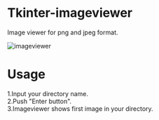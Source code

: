 # Tkinter-imageviewer
Image viewer for png and jpeg format.


![imageviewer](https://user-images.githubusercontent.com/35373553/41499871-46ad8b70-71c3-11e8-93b5-cb1c1fe02411.png)


# Usage
1.Input your directory name.  
2.Push "Enter button".  
3.Imageviewer shows first image in your directory.  

